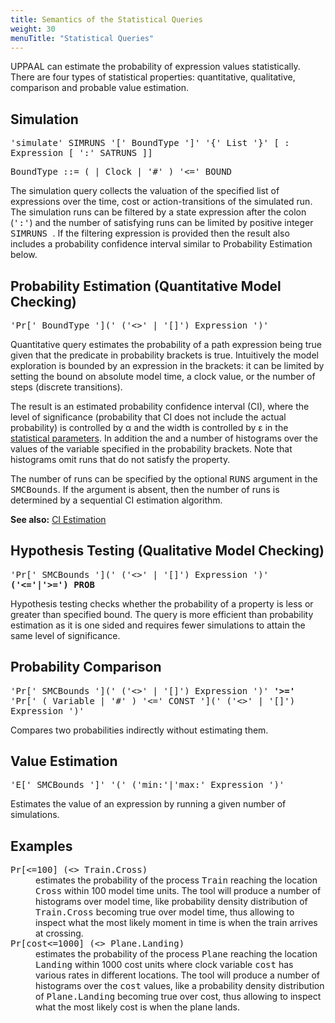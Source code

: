 ```yaml
---
title: Semantics of the Statistical Queries
weight: 30
menuTitle: "Statistical Queries"
---
```


UPPAAL can estimate the probability of expression values statistically. There are four types of statistical properties: quantitative, qualitative, comparison and probable value estimation.

## Simulation

<tt>'simulate' SIMRUNS '[' BoundType ']' '{' List '}' [ : Expression [ ':' SATRUNS ]]</tt>

<tt>BoundType ::= (  | Clock | '#' ) '<=' BOUND</tt>

The simulation query collects the valuation of the specified list of expressions over the time, cost or action-transitions of the simulated run. The simulation runs can be filtered by a state expression after the colon (<tt>':'</tt>) and the number of satisfying runs can be limited by positive integer <tt> SIMRUNS </tt>. If the filtering expression is provided then the result also includes a probability confidence interval similar to Probability Estimation below.

## Probability Estimation (Quantitative Model Checking)

<tt>'Pr[' BoundType '](' ('<>' | '[]') Expression ')'</tt>

Quantitative query estimates the probability of a path expression being true given that the predicate in probability brackets is true. Intuitively the model exploration is bounded by an expression in the brackets: it can be limited by setting the bound on absolute model time, a clock value, or the number of steps (discrete transitions).

The result is an estimated probability confidence interval (CI), where the level of significance (probability that CI does not include the actual probability) is controlled by &alpha; and the width is controlled by &epsilon; in the [statistical parameters](/gui-reference/menu-bar/options/#statparam). In addition the  and a number of histograms over the values of the variable specified in the probability brackets. Note that histograms omit runs that do not satisfy the property.

The number of runs can be specified by the optional <tt>RUNS</tt> argument in the <tt>SMCBounds</tt>. If the argument is absent, then the number of runs is determined by a sequential CI estimation algorithm.

**See also:** [CI Estimation](../ci_estimation/)

## Hypothesis Testing (Qualitative Model Checking)

<tt>'Pr[' SMCBounds '](' ('<>' | '[]') Expression ')' **('<='|'>=') PROB**</tt>

Hypothesis testing checks whether the probability of a property is less or greater than specified bound. The query is more efficient than probability estimation as it is one sided and requires fewer simulations to attain the same level of significance.

## Probability Comparison

<tt>'Pr[' SMCBounds '](' ('<>' | '[]') Expression ')' **'>='** 'Pr[' ( Variable | '#' ) '<=' CONST '](' ('<>' | '[]') Expression ')'</tt>

Compares two probabilities indirectly without estimating them.

## Value Estimation

<tt>'E[' SMCBounds ']' '(' ('min:'|'max:' Expression ')'</tt>

Estimates the value of an expression by running a given number of simulations.

## Examples

<dl>

<dt><tt>Pr[<=100] (<> Train.Cross)</tt></dt>

<dd>estimates the probability of the process <tt>Train</tt> reaching the location <tt>Cross</tt> within 100 model time units. The tool will produce a number of histograms over model time, like probability density distribution of <tt>Train.Cross</tt> becoming true over model time, thus allowing to inspect what the most likely moment in time is when the train arrives at crossing.</dd>

<dt><tt>Pr[cost<=1000] (<> Plane.Landing)</tt></dt>

<dd>estimates the probability of the process <tt>Plane</tt> reaching the location <tt>Landing</tt> within 1000 cost units where clock variable <tt>cost</tt> has various rates in different locations. The tool will produce a number of histograms over the <tt>cost</tt> values, like a probability density distribution of <tt>Plane.Landing</tt> becoming true over cost, thus allowing to inspect what the most likely cost is when the plane lands.</dd>

</dl>
